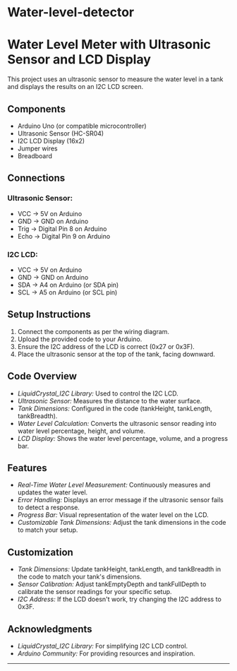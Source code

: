 # Water-level-detector
# Water Level Meter with Ultrasonic Sensor and LCD Display

This project uses an ultrasonic sensor to measure the water level in a tank and displays the results on an I2C LCD screen.

## Components
- Arduino Uno (or compatible microcontroller)
- Ultrasonic Sensor (HC-SR04)
- I2C LCD Display (16x2)
- Jumper wires
- Breadboard

## Connections
### Ultrasonic Sensor:
- VCC → 5V on Arduino
- GND → GND on Arduino
- Trig → Digital Pin 8 on Arduino
- Echo → Digital Pin 9 on Arduino

### I2C LCD:
- VCC → 5V on Arduino
- GND → GND on Arduino
- SDA → A4 on Arduino (or SDA pin)
- SCL → A5 on Arduino (or SCL pin)

## Setup Instructions
1. Connect the components as per the wiring diagram.
2. Upload the provided code to your Arduino.
3. Ensure the I2C address of the LCD is correct (0x27 or 0x3F).
4. Place the ultrasonic sensor at the top of the tank, facing downward.

## Code Overview
- *LiquidCrystal_I2C Library:* Used to control the I2C LCD.
- *Ultrasonic Sensor:* Measures the distance to the water surface.
- *Tank Dimensions:* Configured in the code (tankHeight, tankLength, tankBreadth).
- *Water Level Calculation:* Converts the ultrasonic sensor reading into water level percentage, height, and volume.
- *LCD Display:* Shows the water level percentage, volume, and a progress bar.

## Features
- *Real-Time Water Level Measurement:* Continuously measures and updates the water level.
- *Error Handling:* Displays an error message if the ultrasonic sensor fails to detect a response.
- *Progress Bar:* Visual representation of the water level on the LCD.
- *Customizable Tank Dimensions:* Adjust the tank dimensions in the code to match your setup.

## Customization
- *Tank Dimensions:* Update tankHeight, tankLength, and tankBreadth in the code to match your tank's dimensions.
- *Sensor Calibration:* Adjust tankEmptyDepth and tankFullDepth to calibrate the sensor readings for your specific setup.
- *I2C Address:* If the LCD doesn't work, try changing the I2C address to 0x3F.

## Acknowledgments
- *LiquidCrystal_I2C Library:* For simplifying I2C LCD control.
- *Arduino Community:* For providing resources and inspiration.

---
